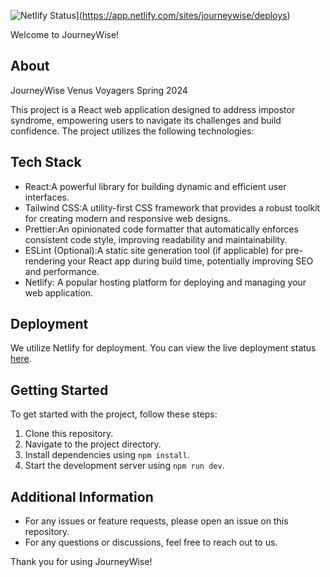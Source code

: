 ![Netlify Status](https://api.netlify.com/api/v1/badges/journeywise/deploy-status)](https://app.netlify.com/sites/journeywise/deploys)

Welcome to JourneyWise!

## About
JourneyWise Venus Voyagers Spring 2024

This project is a React web application designed to address impostor syndrome, empowering users to navigate its challenges and build confidence. The project utilizes the following technologies:

## Tech Stack
- React:A powerful library for building dynamic and efficient user interfaces.
- Tailwind CSS:A utility-first CSS framework that provides a robust toolkit for creating modern and responsive web designs.
- Prettier:An opinionated code formatter that automatically enforces consistent code style, improving readability and maintainability.
- ESLint (Optional):A static site generation tool (if applicable) for pre-rendering your React app during build time, potentially improving SEO and performance.
- Netlify: A popular hosting platform for deploying and managing your web application.

## Deployment
We utilize Netlify for deployment. You can view the live deployment status [here](https://journeywise.netlify.app).

## Getting Started
To get started with the project, follow these steps:

1. Clone this repository.
2. Navigate to the project directory.
3. Install dependencies using `npm install`.
4. Start the development server using `npm run dev`.

## Additional Information
- For any issues or feature requests, please open an issue on this repository.
- For any questions or discussions, feel free to reach out to us.

Thank you for using JourneyWise!
